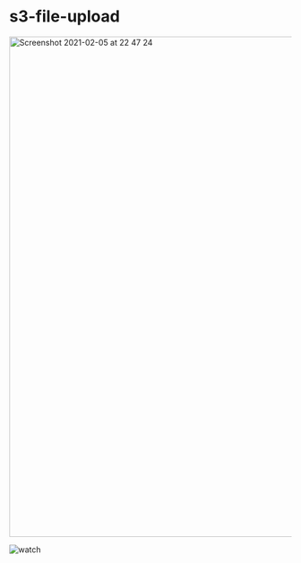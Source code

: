 # s3-file-upload

<img width="893" alt="Screenshot 2021-02-05 at 22 47 24" src="https://user-images.githubusercontent.com/27693622/107097190-49aa7d80-6804-11eb-9c7d-4a14a4ccf6ad.png">

![watch](https://youtu.be/THdZRpFacZY)
